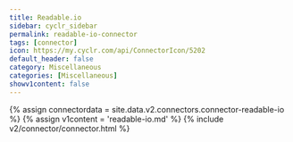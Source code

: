 ```yaml
---
title: Readable.io
sidebar: cyclr_sidebar
permalink: readable-io-connector
tags: [connector]
icon: https://my.cyclr.com/api/ConnectorIcon/5202
default_header: false
category: Miscellaneous
categories: [Miscellaneous]
showv1content: false
---
```

{% assign connectordata = site.data.v2.connectors.connector-readable-io %}
{% assign v1content = 'readable-io.md' %}
{% include v2/connector/connector.html %}	